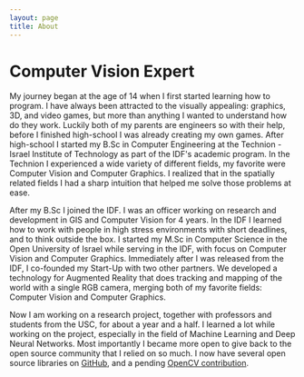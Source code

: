 ```yaml
---
layout: page
title: About
---
```


# Computer Vision Expert
My journey began at the age of 14 when I first started learning how to program. I have always been attracted to the 
visually appealing: graphics, 3D, and video games, but more than anything I wanted to understand how do they work.
Luckily both of my parents are engineers so with their help, before I finished high-school I was already creating my own games.
After high-school I started my B.Sc in Computer Engineering at the Technion - Israel Institute of Technology as part of the IDF's
academic program. In the Technion I experienced a wide variety of different fields, my favorite were Computer Vision and Computer Graphics.
I realized that in the spatially related fields I had a sharp intuition that helped me solve those problems at ease.

After my B.Sc I joined the IDF. I was an officer working on research and development in GIS and Computer Vision for 4 years.
In the IDF I learned how to work with people in high stress environments with short deadlines, and to think outside the box.
I started my M.Sc in Computer Science in the Open University of Israel while serving in the IDF,
with focus on Computer Vision and Computer Graphics.
Immediately after I was released from the IDF, I co-founded my Start-Up with two other partners. We developed a technology for
Augmented Reality that does tracking and mapping of the world with a single RGB camera, merging both of my favorite fields: 
Computer Vision and Computer Graphics.

Now I am working on a research project, together with professors and students from the USC, for about a year and a half.
I learned a lot while working on the project, especially in the field of Machine Learning and Deep Neural Networks.
Most importantly I became more open to give back to the open source community that I relied on so much. I now have
several open source libraries on [GitHub](https://github.com/YuvalNirkin), and a pending [OpenCV contribution](https://github.com/YuvalNirkin/opencv_contrib/tree/DenseSIFT).